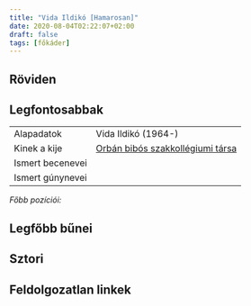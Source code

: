 ```yaml
---
title: "Vida Ildikó [Hamarosan]"
date: 2020-08-04T02:22:07+02:00
draft: false
tags: [főkáder]
---
```


## Röviden



## Legfontosabbak

|                           |                                                                    |
| :---                      | :----                                                              |
| Alapadatok                | Vida Ildikó (1964-)                                                |
| Kinek a kije              | [Orbán bibós szakkollégiumi társa](../orban-viktor)                |
| Ismert becenevei          |                                                                    |
| Ismert gúnynevei          |                                                                    |

*Főbb pozíciói:*


## Legfőbb bűnei



## Sztori

## Feldolgozatlan linkek
